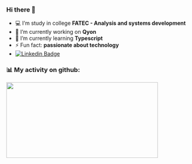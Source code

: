 ### Hi there 👋 
- :computer: I’m study in college **FATEC - Analysis and systems development**
- 🔭 I’m currently working on **Qyon**
- 🌱 I’m currently learning **Typescript**
- ⚡ Fun fact: **passionate about technology**
- [![Linkedin Badge](https://img.shields.io/badge/-LinkedIn-blue?style=flat-square&logo=Linkedin&logoColor=white&link=https://www.linkedin.com/in/wilsonxcaetano/)](https://www.linkedin.com/in/wilsonxcaetano/)

### :bar_chart: My activity on github:
<div>
    <a href="https://github.com/WilsonCaetanojr?tab=repositories">
      <img align="left" src="https://github-readme-stats.vercel.app/api/top-langs/?username=WilsonCaetanojr&layout=compact&theme=dark" width="400" height="200"/>
    </a>
</div>

